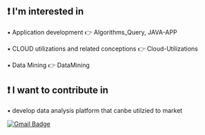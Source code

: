 ## ❗ I'm interested in
▪️ Application development 👉 Algorithms_Query, JAVA-APP 

▪️ CLOUD utilizations and related conceptions 👉 Cloud-Utilizations

▪️ Data Mining 👉 DataMining

## ❗ I want to contribute in
▪️ develop data analysis platform that canbe utilzied to market


[![Gmail Badge](https://img.shields.io/badge/Gmail-d14836?style=flat-square&logo=Gmail&logoColor=white&link=mailto:snugyun01@gmail.com)](mailto:devsacti@gmail.com)
